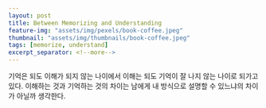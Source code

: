 ```yaml
---
layout: post
title: Between Memorizing and Understanding
feature-img: "assets/img/pexels/book-coffee.jpeg"
thumbnail: "assets/img/thumbnails/book-coffee.jpeg"
tags: [memorize, understand]
excerpt_separator: <!--more-->
---
```


기억은 되도 이해가 되지 않는 나이에서 이해는 되도 기억이 잘 나지 않는 나이로 되가고 있다. 이해하는 것과 기억하는 것의 차이는 남에게 내 방식으로 설명할 수 있느냐의 차이가 아닐까 생각한다. <!--more-->
